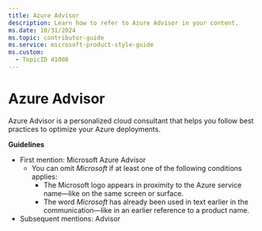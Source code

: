 ```yaml
---
title: Azure Advisor
description: Learn how to refer to Azure Advisor in your content.
ms.date: 10/31/2024
ms.topic: contributor-guide
ms.service: microsoft-product-style-guide
ms.custom:
  - TopicID 41008
---
```



# Azure Advisor

Azure Advisor is a personalized cloud consultant that helps you follow best practices to optimize your Azure deployments.  

**Guidelines**

- First mention: Microsoft Azure Advisor
  - You can omit *Microsoft* if at least one of the following conditions applies:
    - The Microsoft logo appears in proximity to the Azure service name—like on the same screen or surface.
    - The word *Microsoft* has already been used in text earlier in the communication—like in an earlier reference to a product name.
- Subsequent mentions: Advisor  

